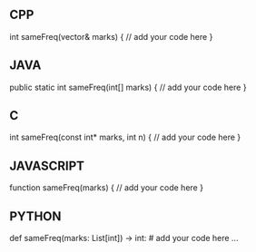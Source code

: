 ## CPP

int sameFreq(vector<int>& marks) {
    // add your code here
}

## JAVA

public static int sameFreq(int[] marks) {
    // add your code here
}

## C

int sameFreq(const int* marks, int n) {
    // add your code here
}

## JAVASCRIPT

function sameFreq(marks) {
    // add your code here
}

## PYTHON

def sameFreq(marks: List[int]) -> int:
    # add your code here
    ...